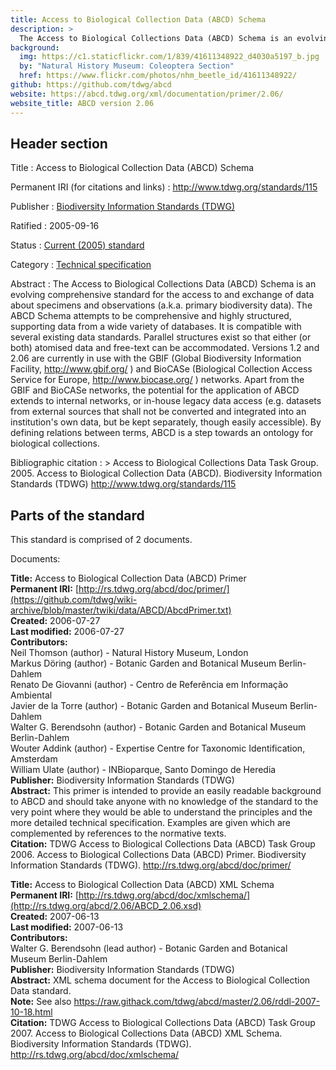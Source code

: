 ```yaml
---
title: Access to Biological Collection Data (ABCD) Schema
description: >
  The Access to Biological Collections Data (ABCD) Schema is an evolving comprehensive standard for the access to and exchange of data about specimens and observations (a.k.a. primary biodiversity data).
background:
  img: https://c1.staticflickr.com/1/839/41611348922_d4030a5197_b.jpg
  by: "Natural History Museum: Coleoptera Section"
  href: https://www.flickr.com/photos/nhm_beetle_id/41611348922/
github: https://github.com/tdwg/abcd
website: https://abcd.tdwg.org/xml/documentation/primer/2.06/
website_title: ABCD version 2.06
---
```


## Header section

Title
: Access to Biological Collection Data (ABCD) Schema

Permanent IRI (for citations and links)
: <http://www.tdwg.org/standards/115>

Publisher
: [Biodiversity Information Standards (TDWG)](https://www.tdwg.org/)

Ratified
: 2005-09-16

Status
: [Current (2005) standard](https://www.tdwg.org/standards/status-and-categories/)

Category
: [Technical specification](https://www.tdwg.org/standards/status-and-categories/#categories%20of%20tdwg%20standards_1)

Abstract
: The Access to Biological Collections Data (ABCD) Schema is an evolving comprehensive standard for the access to and exchange of data about specimens and observations (a.k.a. primary biodiversity data). The ABCD Schema attempts to be comprehensive and highly structured, supporting data from a wide variety of databases. It is compatible with several existing data standards. Parallel structures exist so that either (or both) atomised data and free-text can be accommodated. Versions 1.2 and 2.06 are currently in use with the GBIF (Global Biodiversity Information Facility, http://www.gbif.org/ ) and  BioCASe (Biological Collection Access Service for Europe, http://www.biocase.org/ ) networks. Apart from the GBIF and BioCASe networks, the potential for the application of ABCD extends to internal networks, or in-house legacy data access (e.g. datasets from external sources that shall not be converted and integrated into an institution's own data, but be kept separately, though easily accessible). By defining relations between terms, ABCD is a step towards an ontology for biological collections.

Bibliographic citation
: > Access to Biological Collections Data Task Group. 2005. Access to Biological Collection Data (ABCD). Biodiversity Information Standards (TDWG) http://www.tdwg.org/standards/115

## Parts of the standard

This standard is comprised of 2 documents. 

Documents:

**Title:** Access to Biological Collection Data (ABCD) Primer <br/>
**Permanent IRI:** [http://rs.tdwg.org/abcd/doc/primer/](https://github.com/tdwg/wiki-archive/blob/master/twiki/data/ABCD/AbcdPrimer.txt) <br/>
**Created:** 2006-07-27 <br/>
**Last modified:** 2006-07-27 <br/>
**Contributors:** <br/>
Neil Thomson (author) - Natural History Museum, London <br/>
Markus Döring (author) - Botanic Garden and Botanical Museum Berlin-Dahlem  <br/>
Renato De Giovanni (author) - Centro de Referência em Informação Ambiental <br/>
Javier de la Torre (author) - Botanic Garden and Botanical Museum Berlin-Dahlem  <br/>
Walter G. Berendsohn (author) - Botanic Garden and Botanical Museum Berlin-Dahlem  <br/>
Wouter Addink (author) - Expertise Centre for Taxonomic Identification, Amsterdam  <br/>
William Ulate  (author) - INBioparque, Santo Domingo de Heredia  <br/>
**Publisher:** Biodiversity Information Standards (TDWG) <br/>
**Abstract:** This primer is intended to provide an easily readable background to ABCD and should take anyone with no knowledge of the standard to the very point where they would be able to understand the principles and the more detailed technical specification. Examples are given which are complemented by references to the normative texts. <br/>
**Citation:** TDWG Access to Biological Collections Data (ABCD) Task Group 2006. Access to Biological Collections Data (ABCD) Primer. Biodiversity Information Standards (TDWG). http://rs.tdwg.org/abcd/doc/primer/

**Title:** Access to Biological Collection Data (ABCD) XML Schema <br/>
**Permanent IRI:** [http://rs.tdwg.org/abcd/doc/xmlschema/](http://rs.tdwg.org/abcd/2.06/ABCD_2.06.xsd) <br/>
**Created:** 2007-06-13 <br/>
**Last modified:** 2007-06-13 <br/>
**Contributors:** <br/>
Walter G. Berendsohn (lead author) - Botanic Garden and Botanical Museum Berlin-Dahlem  <br/>
**Publisher:** Biodiversity Information Standards (TDWG) <br/>
**Abstract:** XML schema document for the Access to Biological Collection Data standard. <br/>
**Note:** See also https://raw.githack.com/tdwg/abcd/master/2.06/rddl-2007-10-18.html <br/>
**Citation:** TDWG Access to Biological Collections Data (ABCD) Task Group 2007. Access to Biological Collections Data (ABCD) XML Schema. Biodiversity Information Standards (TDWG). http://rs.tdwg.org/abcd/doc/xmlschema/

